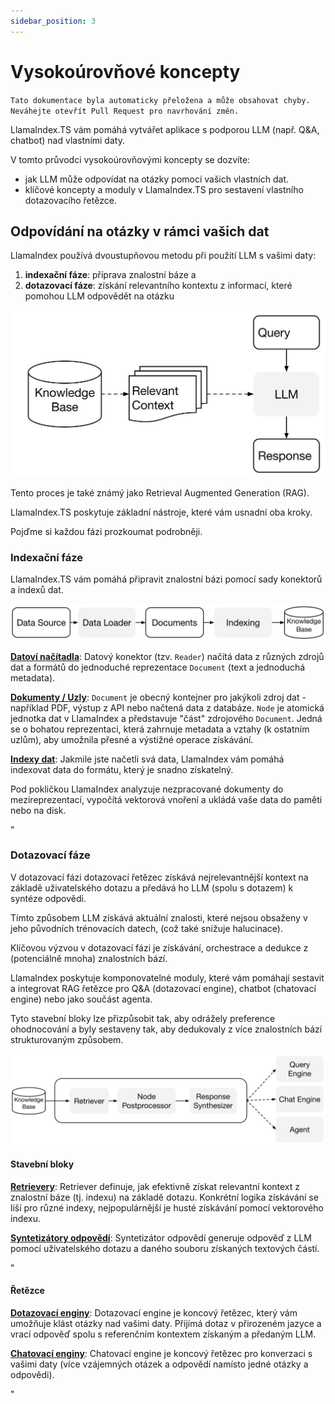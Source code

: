 ```yaml
---
sidebar_position: 3
---
```


# Vysokoúrovňové koncepty

`Tato dokumentace byla automaticky přeložena a může obsahovat chyby. Neváhejte otevřít Pull Request pro navrhování změn.`

LlamaIndex.TS vám pomáhá vytvářet aplikace s podporou LLM (např. Q&A, chatbot) nad vlastními daty.

V tomto průvodci vysokoúrovňovými koncepty se dozvíte:

- jak LLM může odpovídat na otázky pomocí vašich vlastních dat.
- klíčové koncepty a moduly v LlamaIndex.TS pro sestavení vlastního dotazovacího řetězce.

## Odpovídání na otázky v rámci vašich dat

LlamaIndex používá dvoustupňovou metodu při použití LLM s vašimi daty:

1. **indexační fáze**: příprava znalostní báze a
2. **dotazovací fáze**: získání relevantního kontextu z informací, které pomohou LLM odpovědět na otázku

![](./_static/concepts/rag.jpg)

Tento proces je také známý jako Retrieval Augmented Generation (RAG).

LlamaIndex.TS poskytuje základní nástroje, které vám usnadní oba kroky.

Pojďme si každou fázi prozkoumat podrobněji.

### Indexační fáze

LlamaIndex.TS vám pomáhá připravit znalostní bázi pomocí sady konektorů a indexů dat.

![](./_static/concepts/indexing.jpg)

[**Datoví načítadla**](./modules/high_level/data_loader.md):
Datový konektor (tzv. `Reader`) načítá data z různých zdrojů dat a formátů do jednoduché reprezentace `Document` (text a jednoduchá metadata).

[**Dokumenty / Uzly**](./modules/high_level/documents_and_nodes.md): `Document` je obecný kontejner pro jakýkoli zdroj dat - například PDF, výstup z API nebo načtená data z databáze. `Node` je atomická jednotka dat v LlamaIndex a představuje "část" zdrojového `Document`. Jedná se o bohatou reprezentaci, která zahrnuje metadata a vztahy (k ostatním uzlům), aby umožnila přesné a výstižné operace získávání.

[**Indexy dat**](./modules/high_level/data_index.md):
Jakmile jste načetli svá data, LlamaIndex vám pomáhá indexovat data do formátu, který je snadno získatelný.

Pod pokličkou LlamaIndex analyzuje nezpracované dokumenty do mezireprezentací, vypočítá vektorová vnoření a ukládá vaše data do paměti nebo na disk.

"

### Dotazovací fáze

V dotazovací fázi dotazovací řetězec získává nejrelevantnější kontext na základě uživatelského dotazu
a předává ho LLM (spolu s dotazem) k syntéze odpovědi.

Tímto způsobem LLM získává aktuální znalosti, které nejsou obsaženy v jeho původních trénovacích datech,
(což také snižuje halucinace).

Klíčovou výzvou v dotazovací fázi je získávání, orchestrace a dedukce z (potenciálně mnoha) znalostních bází.

LlamaIndex poskytuje komponovatelné moduly, které vám pomáhají sestavit a integrovat RAG řetězce pro Q&A (dotazovací engine), chatbot (chatovací engine) nebo jako součást agenta.

Tyto stavební bloky lze přizpůsobit tak, aby odrážely preference ohodnocování a byly sestaveny tak, aby dedukovaly z více znalostních bází strukturovaným způsobem.

![](./_static/concepts/querying.jpg)

#### Stavební bloky

[**Retrievery**](./modules/low_level/retriever.md):
Retriever definuje, jak efektivně získat relevantní kontext z znalostní báze (tj. indexu) na základě dotazu.
Konkrétní logika získávání se liší pro různé indexy, nejpopulárnější je husté získávání pomocí vektorového indexu.

[**Syntetizátory odpovědí**](./modules/low_level/response_synthesizer.md):
Syntetizátor odpovědí generuje odpověď z LLM pomocí uživatelského dotazu a daného souboru získaných textových částí.

"

#### Řetězce

[**Dotazovací enginy**](./modules/high_level/query_engine.md):
Dotazovací engine je koncový řetězec, který vám umožňuje klást otázky nad vašimi daty.
Přijímá dotaz v přirozeném jazyce a vrací odpověď spolu s referenčním kontextem získaným a předaným LLM.

[**Chatovací enginy**](./modules/high_level/chat_engine.md):
Chatovací engine je koncový řetězec pro konverzaci s vašimi daty
(více vzájemných otázek a odpovědí namísto jedné otázky a odpovědi).

"
